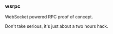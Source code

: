 ### wsrpc

WebSocket powered RPC proof of concept.

Don't take serious, it's just about a two hours hack.
